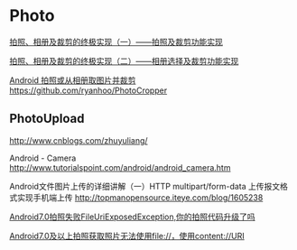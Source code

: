 
Photo
==

[拍照、相册及裁剪的终极实现（一）——拍照及裁剪功能实现](http://blog.csdn.net/harvic880925/article/details/43163175)  

[拍照、相册及裁剪的终极实现（二）——相册选择及裁剪功能实现](http://blog.csdn.net/harvic880925/article/details/43314451)  

[Android 拍照或从相册取图片并裁剪](http://www.cnblogs.com/w-y-f/p/4028379.html)  
https://github.com/ryanhoo/PhotoCropper


PhotoUpload  
---
http://www.cnblogs.com/zhuyuliang/

Android - Camera
http://www.tutorialspoint.com/android/android_camera.htm

Android文件图片上传的详细讲解（一）HTTP multipart/form-data 上传报文格式实现手机端上传
http://topmanopensource.iteye.com/blog/1605238

[Android7.0拍照失败FileUriExposedException,你的拍照代码升级了吗](https://blog.csdn.net/yunboxiang/article/details/54017121)  

[Android7.0及以上拍照获取照片无法使用file://，使用content://URI](https://blog.csdn.net/trq2012/article/details/80568094)  













